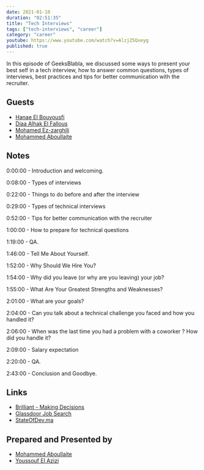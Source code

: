 ```yaml
---
date: 2021-01-10
duration: "02:51:35"
title: "Tech Interviews"
tags: ["tech-interviews", "career"]
category: "career"
youtube: https://www.youtube.com/watch?v=AlzjZ5Qxeyg
published: true
---
```


In this episode of GeeksBlabla, we discussed some ways to present your best self in a tech interview, how to answer common questions, types of interviews, best practices and tips for better communication with the recruiter.

## Guests

- [Hanae El Bouyousfi](https://www.facebook.com/hanae.elbouyousfiepelhouari)
- [Diaa Alhak El Fallous](https://www.linkedin.com/in/elfallous)
- [Mohamed Ez-zarghili](https://twitter.com/ezzarghili)
- [Mohammed Aboullaite](https://twitter.com/laytoun)

## Notes

0:00:00 - Introduction and welcoming.

0:08:00 - Types of interviews

0:22:00 - Things to do before and after the interview

0:29:00 - Types of technical interviews

0:52:00 - Tips for better communication with the recruiter

1:00:00 - How to prepare for technical questions

1:19:00 - QA.

1:46:00 - Tell Me About Yourself.

1:52:00 - Why Should We Hire You?

1:54:00 - Why did you leave (or why are you leaving) your job?

1:55:00 - What Are Your Greatest Strengths and Weaknesses?

2:01:00 - What are your goals?

2:04:00 - Can you talk about a technical challenge you faced and how you handled it?

2:06:00 - When was the last time you had a problem with a coworker ? How did you handle it?

2:09:00 - Salary expectation

2:20:00 - QA.

2:43:00 - Conclusion and Goodbye.

## Links

- [Brilliant - Making Decisions](https://brilliant.org/)
- [Glassdoor Job Search](https://www.glassdoor.com)
- [StateOfDev.ma](https://stateofdev.ma)

## Prepared and Presented by

- [Mohammed Aboullaite](https://twitter.com/laytoun)
- [Youssouf El Azizi](https://elazizi.com)
